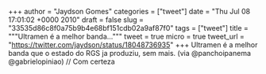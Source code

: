 
+++
author = "Jaydson Gomes"
categories = ["tweet"]
date = "Thu Jul 08 17:01:02 +0000 2010"
draft = false
slug = "33535d86c8f0a75b9b4e68bf151cdb02a9af87f0"
tags = ["tweet"]
title = """Ultramen é a melhor banda..."""
tweet = true
micro = true
tweet_url = "https://twitter.com/jaydson/status/18048736935"
+++
Ultramen é a melhor banda que o estado do RGS ja produziu, sem mais. (via @panchoipanema @gabrielopiniao) // Com certeza
